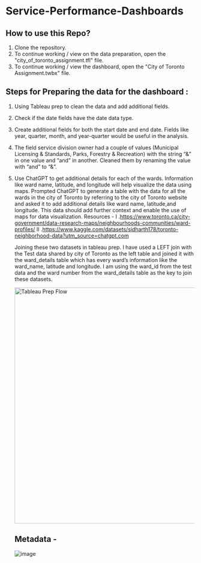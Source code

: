 # Service-Performance-Dashboards
## How to use this Repo?
  1. Clone the repository.
  2. To continue working / view on the data preparation, open the "city_of_toronto_assignment.tfl" file.
  3. To continue working / view the dashboard, open the "City of Toronto Assignment.twbx" file.
     
## Steps for Preparing the data for the dashboard :

  1. Using Tableau prep to clean the data and add additional fields.
  2. Check if the date fields have the date data type.
  3. Create additional fields for both the start date and end date. Fields like year, quarter, month, and year-quarter would be useful in the analysis.
  4. The field service division owner had a couple of values (Municipal Licensing & Standards, Parks, Forestry & Recreation) with the string “&” in one value and “and” in 
     another. Cleaned them by renaming the value with “and” to “&”.
  5. Use ChatGPT to get additional details for each of the wards. Information like ward name, latitude, and longitude will help visualize the data using maps.
     Prompted ChatGPT to generate a table with the data for all the wards in the city of Toronto by referring to the city of Toronto website and asked it to add additional 
     details like ward name, latitude,and longitude. This data should add further context and enable the use of maps for data visualization.
     Resources - 
      I .https://www.toronto.ca/city-government/data-research-maps/neighbourhoods-communities/ward-profiles/
      II .https://www.kaggle.com/datasets/sidharth178/toronto-neighborhood-data?utm_source=chatgpt.com
  
     Joining these two datasets in tableau prep. I have used a LEFT join with the Test data shared by city of Toronto as the left table and joined it with the ward_details 
     table which has every ward’s information like the ward_name, latitude and longitude. I am using the ward_id from the test data and the ward number from the ward_details 
     table as the key to join these datasets.

        <img width="630" alt="Tableau Prep Flow" src="https://github.com/user-attachments/assets/b94fb511-7924-4bab-b3ed-844dee1fbbad" />

     ## Metadata -
        ![image](https://github.com/user-attachments/assets/56745122-d67a-4b3f-a90c-41122202b889)
     

